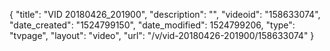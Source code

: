 {
    "title": "VID 20180426_201900",
    "description": "",
    "videoid": "158633074",
    "date_created": "1524799150",
    "date_modified": 1524799206,
    "type": "tvpage",
    "layout": "video",
    "url": "\/v\/vid-20180426-201900\/158633074"
}
